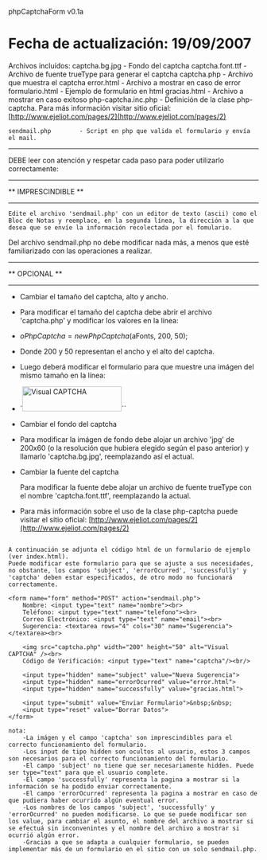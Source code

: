 phpCaptchaForm v0.1a

# Fecha de actualización: 19/09/2007
Archivos incluídos:     captcha.bg.jpg        - Fondo del captcha     captcha.font.ttf    - Archivo de fuente trueType para generar el captcha     captcha.php        - Archivo que muestra el captcha     error.html        - Archivo a mostrar en caso de error     formulario.html        - Ejemplo de formulario en html     gracias.html        - Archivo a mostrar en caso exitoso     php-captcha.inc.php    - Definición de la clase php-captcha. Para más información visitar sitio oficial: [http://www.ejeliot.com/pages/2](http://www.ejeliot.com/pages/2)

```
sendmail.php        - Script en php que valida el formulario y envía el mail.
```

--------------------------------------------------------------------------------

DEBE leer con atención y respetar cada paso para poder utilizarlo correctamente:

--------------------------------------------------------------------------------

** IMPRESCINDIBLE **

--------------------------------------------------------------------------------

```
Edite el archivo 'sendmail.php' con un editor de texto (ascii) como el Bloc de Notas y reemplace, en la segunda línea, la dirección a la que desea que se envíe la información recolectada por el fomulario.
```

Del archivo sendmail.php no debe modificar nada más, a menos que esté familiarizado con las operaciones a realizar.

--------------------------------------------------------------------------------

**   OPCIONAL     **

--------------------------------------------------------------------------------

- Cambiar el tamaño del captcha, alto y ancho.
-   Para modificar el tamaño del captcha debe abrir el archivo 'captcha.php' y modificar los valores en la línea:
-   $oPhpCaptcha = new PhpCaptcha($aFonts, 200, 50);
-   Donde 200 y 50 representan el ancho y el alto del captcha.
-   Luego deberá modificar el formulario para que muestre una imágen del mismo tamaño en la línea:
-   `<img src="captcha.php" width="200" height="50" alt="Visual CAPTCHA" />``
- Cambiar el fondo del captcha
-   Para modificar la imágen de fondo debe alojar un archivo 'jpg' de 200x60 (o la resolución que hubiera elegido según el paso anterior) y llamarlo 'captcha.bg.jpg', reemplazando así el actual.
- Cambiar la fuente del captcha

    Para modificar la fuente debe alojar un archivo de fuente trueType con el nombre 'captcha.font.ttf', reemplazando la actual.

- Para más información sobre el uso de la clase php-captcha puede visitar el sitio oficial: [http://www.ejeliot.com/pages/2](http://www.ejeliot.com/pages/2)

```

A continuación se adjunta el código html de un formulario de ejemplo (ver index.html).
Puede modificar este formulario para que se ajuste a sus necesidades, no obstante, los campos 'subject', 'errorOcurred', 'successfully' y 'captcha' deben estar especificados, de otro modo no funcionará correctamente.

<form name="form" method="POST" action="sendmail.php">
    Nombre: <input type="text" name="nombre"><br>
    Teléfono: <input type="text" name="telefono"><br>
    Correo Electrónico: <input type="text" name="email"><br>
    Sugerencia: <textarea rows="4" cols="30" name="Sugerencia"></textarea><br>

    <img src="captcha.php" width="200" height="50" alt="Visual CAPTCHA" /><br>
    Código de Verificación: <input type="text" name="captcha"/><br/>

    <input type="hidden" name="subject" value="Nueva Sugerencia">
    <input type="hidden" name="errorOcurred" value="error.html">
    <input type="hidden" name="successfully" value="gracias.html">

    <input type="submit" value="Enviar Formulario">&nbsp;&nbsp;
    <input type="reset" value="Borrar Datos">
</form>

nota:
    -La imágen y el campo 'captcha' son imprescindibles para el correcto funcionamiento del formulario.
    -Los input de tipo hidden son ocultos al usuario, estos 3 campos son necesarios para el correcto funcionamiento del formulario.
    -El campo 'subject' no tiene que ser necesariamente hidden. Puede ser type="text" para que el usuario complete.
    -El campo 'successfully' representa la pagina a mostrar si la información se ha podido enviar correctamente.
    -El campo 'errorOcurred' representa la pagina a mostrar en caso de que pudiera haber ocurrido algún eventual error.
    -Los nombres de los campos 'subject', 'successfully' y 'errorOcurred' no pueden modificarse. Lo que se puede modificar son los value, para cambiar el asunto, el nombre del archivo a mostrar si se efectuá sin inconvenintes y el nombre del archivo a mostrar si ocurrió algún error.
    -Gracias a que se adapta a cualquier formulario, se pueden implementar más de un formulario en el sitio con un solo sendmail.php.
```
